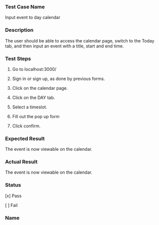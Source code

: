 ###  Test Case Name

Input event to day calendar

### Description

The user should be able to access the calendar page, switch to the Today tab, and then input an event with a title, start and end time.

### Test Steps

1. Go to localhost:3000/

2. Sign in or sign up, as done by previous forms.

3. Click on the calendar page.

4. Click on the DAY tab.
5. Select a timeslot.
6. Fill out the pop up form
7. Click confirm.

### Expected Result

The event is now viewable on the calendar.

### Actual Result

The event is now viewable on the calendar.

### Status

[x] Pass

[  ] Fail 

### Name

